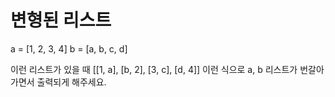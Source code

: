 # 변형된 리스트
a = [1, 2, 3, 4]
b = [a, b, c, d]

이런 리스트가 있을 때 [[1, a], [b, 2], [3, c], [d, 4]]
이런 식으로 a, b 리스트가 번갈아가면서 출력되게 해주세요.
